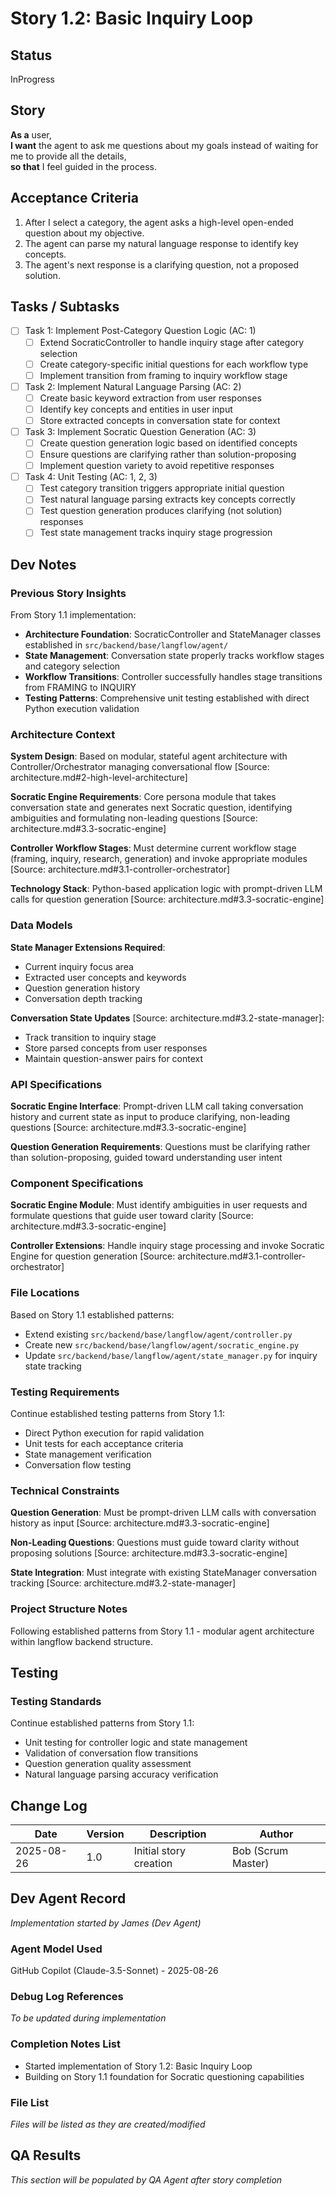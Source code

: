 # Story 1.2: Basic Inquiry Loop

## Status
InProgress

## Story
**As a** user,  
**I want** the agent to ask me questions about my goals instead of waiting for me to provide all the details,  
**so that** I feel guided in the process.

## Acceptance Criteria
1. After I select a category, the agent asks a high-level open-ended question about my objective.
2. The agent can parse my natural language response to identify key concepts.
3. The agent's next response is a clarifying question, not a proposed solution.

## Tasks / Subtasks
- [ ] Task 1: Implement Post-Category Question Logic (AC: 1)
  - [ ] Extend SocraticController to handle inquiry stage after category selection
  - [ ] Create category-specific initial questions for each workflow type
  - [ ] Implement transition from framing to inquiry workflow stage
- [ ] Task 2: Implement Natural Language Parsing (AC: 2)
  - [ ] Create basic keyword extraction from user responses
  - [ ] Identify key concepts and entities in user input
  - [ ] Store extracted concepts in conversation state for context
- [ ] Task 3: Implement Socratic Question Generation (AC: 3)
  - [ ] Create question generation logic based on identified concepts
  - [ ] Ensure questions are clarifying rather than solution-proposing
  - [ ] Implement question variety to avoid repetitive responses
- [ ] Task 4: Unit Testing (AC: 1, 2, 3)
  - [ ] Test category transition triggers appropriate initial question
  - [ ] Test natural language parsing extracts key concepts correctly
  - [ ] Test question generation produces clarifying (not solution) responses
  - [ ] Test state management tracks inquiry stage progression

## Dev Notes

### Previous Story Insights
From Story 1.1 implementation:
- **Architecture Foundation**: SocraticController and StateManager classes established in `src/backend/base/langflow/agent/`
- **State Management**: Conversation state properly tracks workflow stages and category selection
- **Workflow Transitions**: Controller successfully handles stage transitions from FRAMING to INQUIRY
- **Testing Patterns**: Comprehensive unit testing established with direct Python execution validation

### Architecture Context
**System Design**: Based on modular, stateful agent architecture with Controller/Orchestrator managing conversational flow [Source: architecture.md#2-high-level-architecture]

**Socratic Engine Requirements**: Core persona module that takes conversation state and generates next Socratic question, identifying ambiguities and formulating non-leading questions [Source: architecture.md#3.3-socratic-engine]

**Controller Workflow Stages**: Must determine current workflow stage (framing, inquiry, research, generation) and invoke appropriate modules [Source: architecture.md#3.1-controller-orchestrator]

**Technology Stack**: Python-based application logic with prompt-driven LLM calls for question generation [Source: architecture.md#3.3-socratic-engine]

### Data Models
**State Manager Extensions Required**:
- Current inquiry focus area
- Extracted user concepts and keywords
- Question generation history
- Conversation depth tracking

**Conversation State Updates** [Source: architecture.md#3.2-state-manager]:
- Track transition to inquiry stage
- Store parsed concepts from user responses
- Maintain question-answer pairs for context

### API Specifications  
**Socratic Engine Interface**: Prompt-driven LLM call taking conversation history and current state as input to produce clarifying, non-leading questions [Source: architecture.md#3.3-socratic-engine]

**Question Generation Requirements**: Questions must be clarifying rather than solution-proposing, guided toward understanding user intent

### Component Specifications
**Socratic Engine Module**: Must identify ambiguities in user requests and formulate questions that guide user toward clarity [Source: architecture.md#3.3-socratic-engine]

**Controller Extensions**: Handle inquiry stage processing and invoke Socratic Engine for question generation [Source: architecture.md#3.1-controller-orchestrator]

### File Locations
Based on Story 1.1 established patterns:
- Extend existing `src/backend/base/langflow/agent/controller.py`
- Create new `src/backend/base/langflow/agent/socratic_engine.py`
- Update `src/backend/base/langflow/agent/state_manager.py` for inquiry state tracking

### Testing Requirements
Continue established testing patterns from Story 1.1:
- Direct Python execution for rapid validation
- Unit tests for each acceptance criteria
- State management verification
- Conversation flow testing

### Technical Constraints
**Question Generation**: Must be prompt-driven LLM calls with conversation history as input [Source: architecture.md#3.3-socratic-engine]

**Non-Leading Questions**: Questions must guide toward clarity without proposing solutions [Source: architecture.md#3.3-socratic-engine]

**State Integration**: Must integrate with existing StateManager conversation tracking [Source: architecture.md#3.2-state-manager]

### Project Structure Notes
Following established patterns from Story 1.1 - modular agent architecture within langflow backend structure.

## Testing

### Testing Standards
Continue established patterns from Story 1.1:
- Unit testing for controller logic and state management
- Validation of conversation flow transitions
- Question generation quality assessment
- Natural language parsing accuracy verification

## Change Log
| Date | Version | Description | Author |
|------|---------|-------------|---------|
| 2025-08-26 | 1.0 | Initial story creation | Bob (Scrum Master) |

## Dev Agent Record
*Implementation started by James (Dev Agent)*

### Agent Model Used
GitHub Copilot (Claude-3.5-Sonnet) - 2025-08-26

### Debug Log References  
*To be updated during implementation*

### Completion Notes List
- Started implementation of Story 1.2: Basic Inquiry Loop
- Building on Story 1.1 foundation for Socratic questioning capabilities

### File List
*Files will be listed as they are created/modified*

## QA Results
*This section will be populated by QA Agent after story completion*
